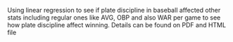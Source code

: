 Using linear regression to see if plate discipline in baseball affected other stats including regular ones like AVG, OBP and also WAR per game to see how plate discipline affect winning.
Details can be found on PDF and HTML file 
